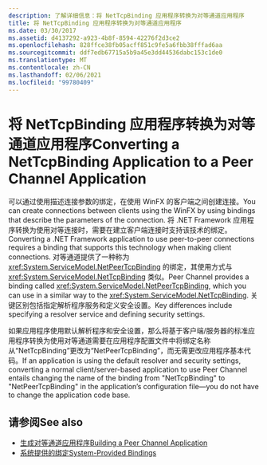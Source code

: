 ```yaml
---
description: 了解详细信息：将 NetTcpBinding 应用程序转换为对等通道应用程序
title: 将 NetTcpBinding 应用程序转换为对等通道应用程序
ms.date: 03/30/2017
ms.assetid: d4137292-a923-4b8f-8594-42276f2d3ce2
ms.openlocfilehash: 828ffce38fb05acff851c9fe5a6fbb38fffad6aa
ms.sourcegitcommit: ddf7edb67715a5b9a45e3dd44536dabc153c1de0
ms.translationtype: MT
ms.contentlocale: zh-CN
ms.lasthandoff: 02/06/2021
ms.locfileid: "99780409"
---
```

# <a name="converting-a-nettcpbinding-application-to-a-peer-channel-application"></a><span data-ttu-id="58f4d-103">将 NetTcpBinding 应用程序转换为对等通道应用程序</span><span class="sxs-lookup"><span data-stu-id="58f4d-103">Converting a NetTcpBinding Application to a Peer Channel Application</span></span>

<span data-ttu-id="58f4d-104">可以通过使用描述连接参数的绑定，在使用 WinFX 的客户端之间创建连接。</span><span class="sxs-lookup"><span data-stu-id="58f4d-104">You can create connections between clients using the WinFX by using bindings that describe the parameters of the connection.</span></span> <span data-ttu-id="58f4d-105">将 .NET Framework 应用程序转换为使用对等连接时，需要在建立客户端连接时支持该技术的绑定。</span><span class="sxs-lookup"><span data-stu-id="58f4d-105">Converting a .NET Framework application to use peer-to-peer connections requires a binding that supports this technology when making client connections.</span></span> <span data-ttu-id="58f4d-106">对等通道提供了一种称为 <xref:System.ServiceModel.NetPeerTcpBinding> 的绑定，其使用方式与 <xref:System.ServiceModel.NetTcpBinding> 类似。</span><span class="sxs-lookup"><span data-stu-id="58f4d-106">Peer Channel provides a binding called <xref:System.ServiceModel.NetPeerTcpBinding>, which you can use in a similar way to the <xref:System.ServiceModel.NetTcpBinding>.</span></span> <span data-ttu-id="58f4d-107">关键区别包括指定解析程序服务和定义安全设置。</span><span class="sxs-lookup"><span data-stu-id="58f4d-107">Key differences include specifying a resolver service and defining security settings.</span></span>  
  
 <span data-ttu-id="58f4d-108">如果应用程序使用默认解析程序和安全设置，那么将基于客户端/服务器的标准应用程序转换为使用对等通道需要在应用程序配置文件中将绑定名称从“NetTcpBinding”更改为“NetPeerTcpBinding”，而无需更改应用程序基本代码。</span><span class="sxs-lookup"><span data-stu-id="58f4d-108">If an application is using the default resolver and security settings, converting a normal client/server-based application to use Peer Channel entails changing the name of the binding from "NetTcpBinding" to "NetPeerTcpBinding" in the application’s configuration file—you do not have to change the application code base.</span></span>  
  
## <a name="see-also"></a><span data-ttu-id="58f4d-109">请参阅</span><span class="sxs-lookup"><span data-stu-id="58f4d-109">See also</span></span>

- [<span data-ttu-id="58f4d-110">生成对等通道应用程序</span><span class="sxs-lookup"><span data-stu-id="58f4d-110">Building a Peer Channel Application</span></span>](building-a-peer-channel-application.md)
- [<span data-ttu-id="58f4d-111">系统提供的绑定</span><span class="sxs-lookup"><span data-stu-id="58f4d-111">System-Provided Bindings</span></span>](../system-provided-bindings.md)
